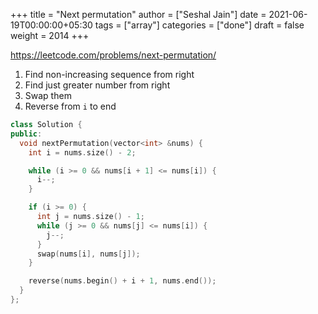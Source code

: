 +++
title = "Next permutation"
author = ["Seshal Jain"]
date = 2021-06-19T00:00:00+05:30
tags = ["array"]
categories = ["done"]
draft = false
weight = 2014
+++

<https://leetcode.com/problems/next-permutation/>

1.  Find non-increasing sequence from right
2.  Find just greater number from right
3.  Swap them
4.  Reverse from `i` to end

<!--listend-->

```cpp
class Solution {
public:
  void nextPermutation(vector<int> &nums) {
    int i = nums.size() - 2;

    while (i >= 0 && nums[i + 1] <= nums[i]) {
      i--;
    }

    if (i >= 0) {
      int j = nums.size() - 1;
      while (j >= 0 && nums[j] <= nums[i]) {
        j--;
      }
      swap(nums[i], nums[j]);
    }

    reverse(nums.begin() + i + 1, nums.end());
  }
};
```
